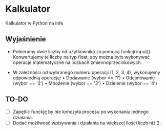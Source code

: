 # Kalkulator
Kalkulator w Python na infe
## Wyjaśnienie
- Pobieramy dwie liczby od użytkownika za pomocą funkcji input(). Konwertujemy te liczby na typ float, aby można było wykonywać operacje matematyczne na liczbach zmiennoprzecinkowych.

- W zależności od wybranego numeru operacji (1, 2, 3, 4), wykonujemy odpowiednią operację:
	•	Dodawanie (wybor == '1')
	•	Odejmowanie (wybor == '2')
	•	Mnożenie (wybor == '3')
	•	Dzielenie (wybor == '4')

## TO-DO
- [ ] Zapętlić funckję by nie kończyła procesu po wykonaniu jednego działania.
- [ ] Dodać możliwość wpisywania i działania na większej ilości liczb niż 2.
